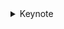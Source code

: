 <details>
  <summary>Keynote</summary>
# Keynote
* wiorking remotely
* opportunities for IT
* the new normal
* when we return to normal
* Business unusual
* Things are now suddenly very different
* digital independence
* Everything all at once
* reuse
* bottleneck
* core capabilities
* modern apis
* self-service
* IT
* connecting
* reusable building blocks
* reusable APIs
* consumption
* connectors
* accelerators
* 
* 
* 
* 
* 
* 
</summary>

<details>
  <summary></summary>
  
</details>

